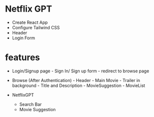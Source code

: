 # Netflix GPT

- Create React App
- Configure Tailwind CSS
- Header
- Login Form

# features

- Login/Signup page - Sign In/ Sign up form - redirect to browse page
- Browse (After Authentication) - Header - Main Movie - Trailer in background - Title and Description - MovieSuggestion - MovieList

- NetflixGPT
  - Search Bar
  - Movie Suggestion
